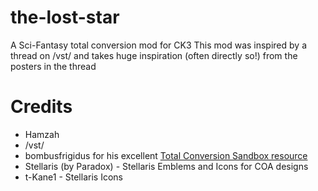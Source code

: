 # the-lost-star
 A Sci-Fantasy total conversion mod for CK3
 This mod was inspired by a thread on /vst/ and takes huge inspiration (often directly so!) from the posters in the thread

# Credits
- Hamzah
- /vst/
- bombusfrigidus for his excellent [Total Conversion Sandbox resource](https://forum.paradoxplaza.com/forum/threads/resource-almost-blank-map-or-a-total-conversion-sandbox-v1-7.1480639/)
- Stellaris (by Paradox) - Stellaris Emblems and Icons for COA designs
- t-Kane1 - Stellaris Icons